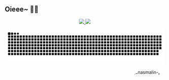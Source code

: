## Oieee~ 🦈✨

<div align="center">
  <a href="https://github.com/chasmalin">
  <img height="150em" src="https://github-readme-stats.vercel.app/api?username=chasmalin&show_icons=true&theme=great-gatsby&include_all_commits=true&count_private=true"/>
  <img height="150em" src="https://github-readme-stats.vercel.app/api/top-langs/?username=chasmalin&layout=compact&langs_count=7&theme=great-gatsby"/>
</div>

![Snake animation](https://github.com/chasmalin/chasmalin/blob/output/github-contribution-grid-snake.svg)
  
<div>
  <img align="right" alt="chasmalin-pic" height="150" style="border-radius:50px;" src="https://media.discordapp.net/attachments/989589535333711883/989589584671281222/chasmalin01.png">
</div>
  
<!--
**chasmalin/chasmalin** is a ✨ _special_ ✨ repository because its `README.md` (this file) appears on your GitHub profile.

Here are some ideas to get you started:

- 🔭 I’m currently working on ...
- 🌱 I’m currently learning ...
- 👯 I’m looking to collaborate on ...
- 🤔 I’m looking for help with ...
- 💬 Ask me about ...
- 📫 How to reach me: ...
- 😄 Pronouns: ...
- ⚡ Fun fact: ...
-->
